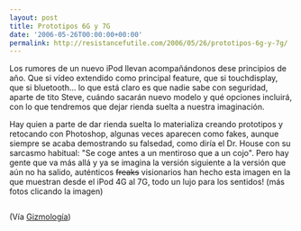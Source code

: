 ```yaml
---
layout: post
title: Prototipos 6G y 7G
date: '2006-05-26T00:00:00+00:00'
permalink: http://resistancefutile.com/2006/05/26/prototipos-6g-y-7g/
---
```

Los rumores de un nuevo iPod llevan acompañándonos dese principios de año. Que si vídeo extendido como principal feature, que si touchdisplay, que si bluetooth... lo que está claro es que nadie sabe con seguridad, aparte de tito Steve, cuándo sacarán nuevo modelo y qué opciones incluirá, con lo que tendremos que dejar rienda suelta a nuestra imaginación.

Hay quien a parte de dar rienda suelta lo materializa creando prototipos y retocando con Photoshop, algunas veces aparecen como fakes, aunque siempre se acaba demostrando su falsedad, como diría el Dr. House con su sarcasmo habitual: "Se coge antes a un mentiroso que a un cojo". Pero hay gente que va más allá y ya se imagina la versión siguiente a la versión que aún no ha salido, auténticos <s>freaks</s> visionarios han hecho esta imagen en la que muestran desde el iPod 4G al 7G, todo un lujo para los sentidos! (más fotos clicando la imagen)

<a href="http://www.md3d.com/g/ipod/index.ws"><img style="display:block; margin:0px auto 10px; text-align:center;cursor:pointer; cursor:hand;" src="http://photos1.blogger.com/blogger/6639/1972/320/ipod_concept.jpg" border="0" alt="" /></a>

(Vía <a href="http://gizmologia.com/2006/05/ipod-7g">Gizmología</a>)
